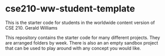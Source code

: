 # cse210-ww-student-template
This is the starter code for students in the worldwide content version of CSE 210.
Gerald Williams

This repository contains the starter code for many different projects. They are arranged folders by week. There is also an an empty sandbox project that can be used to play around with any concept you would like.
